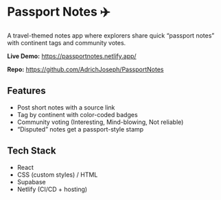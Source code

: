 # Passport Notes ✈️

A travel-themed notes app where explorers share quick “passport notes” with continent tags and community votes.

**Live Demo:** 
https://passportnotes.netlify.app/

**Repo:** 
https://github.com/AdrichJoseph/PassportNotes

## Features
- Post short notes with a source link
- Tag by continent with color-coded badges
- Community voting (Interesting, Mind-blowing, Not reliable)
- “Disputed” notes get a passport-style stamp


## Tech Stack
- React
- CSS (custom styles) / HTML
- Supabase
- Netlify (CI/CD + hosting)

